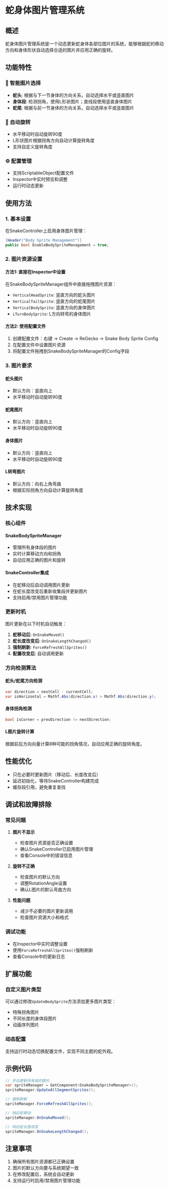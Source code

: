 # 蛇身体图片管理系统

## 概述

蛇身体图片管理系统是一个动态更新蛇身体各部位图片的系统，能够根据蛇的移动方向和身体形状自动选择合适的图片并应用正确的旋转。

## 功能特性

### 🎯 智能图片选择
- **蛇头**: 根据与下一节身体的方向关系，自动选择水平或竖直图片
- **身体段**: 检测拐角，使用L形状图片；直线段使用竖直身体图片
- **蛇尾**: 根据与前一节身体的方向关系，自动选择水平或竖直图片

### 🔄 自动旋转
- 水平移动时自动旋转90度
- L形状图片根据拐角方向自动计算旋转角度
- 支持自定义旋转角度

### ⚙️ 配置管理
- 支持ScriptableObject配置文件
- Inspector中实时预览和调整
- 运行时动态更新

## 使用方法

### 1. 基本设置

在SnakeController上启用身体图片管理：

```csharp
[Header("Body Sprite Management")]
public bool EnableBodySpriteManagement = true;
```

### 2. 图片资源设置

#### 方法1: 直接在Inspector中设置
在SnakeBodySpriteManager组件中直接拖拽图片资源：
- `VerticalHeadSprite`: 竖直方向的蛇头图片
- `VerticalTailSprite`: 竖直方向的蛇尾图片  
- `VerticalBodySprite`: 竖直方向的身体图片
- `LTurnBodySprite`: L方向转弯的身体图片

#### 方法2: 使用配置文件
1. 创建配置文件：右键 → Create → ReGecko → Snake Body Sprite Config
2. 在配置文件中设置图片资源
3. 将配置文件拖拽到SnakeBodySpriteManager的Config字段

### 3. 图片要求

#### 蛇头图片
- 默认方向：竖直向上
- 水平移动时自动旋转90度

#### 蛇尾图片
- 默认方向：竖直向上
- 水平移动时自动旋转90度

#### 身体图片
- 默认方向：竖直向上
- 水平移动时自动旋转90度

#### L转弯图片
- 默认方向：向右上角弯曲
- 根据实际拐角方向自动计算旋转角度

## 技术实现

### 核心组件

#### SnakeBodySpriteManager
- 管理所有身体段的图片
- 实时计算移动方向和拐角
- 自动应用正确的图片和旋转

#### SnakeController集成
- 在蛇移动后自动调用图片更新
- 在蛇长度改变后重新收集段并更新图片
- 支持启用/禁用图片管理功能

### 更新时机

图片更新在以下时机自动触发：
1. **蛇移动后**: `OnSnakeMoved()`
2. **蛇长度改变后**: `OnSnakeLengthChanged()`
3. **强制刷新**: `ForceRefreshAllSprites()`
4. **配置改变后**: 自动调用更新

### 方向检测算法

#### 蛇头/蛇尾方向检测
```csharp
var direction = nextCell - currentCell;
var isHorizontal = Mathf.Abs(direction.x) > Mathf.Abs(direction.y);
```

#### 身体拐角检测
```csharp
bool isCorner = prevDirection != nextDirection;
```

#### L图片旋转计算
根据前后方向向量计算8种可能的拐角情况，自动应用正确的旋转角度。

## 性能优化

- 只在必要时更新图片（移动后、长度改变后）
- 延迟初始化，等待SnakeController构建完成
- 缓存段引用，避免重复查找

## 调试和故障排除

### 常见问题

1. **图片不显示**
   - 检查图片资源是否正确设置
   - 确认SnakeController已启用图片管理
   - 查看Console中的错误信息

2. **旋转不正确**
   - 检查图片的默认方向
   - 调整RotationAngle设置
   - 确认L图片的默认弯曲方向

3. **性能问题**
   - 减少不必要的图片更新调用
   - 检查图片资源大小和格式

### 调试功能

- 在Inspector中实时调整设置
- 使用`ForceRefreshAllSprites()`强制刷新
- 查看Console中的更新日志

## 扩展功能

### 自定义图片类型
可以通过修改`UpdateBodySprite`方法添加更多图片类型：
- 特殊拐角图片
- 不同长度的身体段图片
- 动画序列图片

### 动态配置
支持运行时动态切换配置文件，实现不同主题的蛇外观。

## 示例代码

```csharp
// 手动更新所有段的图片
var spriteManager = GetComponent<SnakeBodySpriteManager>();
spriteManager.UpdateAllSegmentSprites();

// 强制刷新
spriteManager.ForceRefreshAllSprites();

// 响应蛇移动
spriteManager.OnSnakeMoved();

// 响应蛇长度改变
spriteManager.OnSnakeLengthChanged();
```

## 注意事项

1. 确保所有图片资源都已正确设置
2. 图片的默认方向要与系统期望一致
3. 在修改配置后，系统会自动更新
4. 支持运行时启用/禁用图片管理功能
